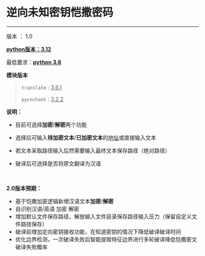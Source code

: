 # 逆向未知密钥恺撒密码

---

版本 ： 1.0

<u>**python版本：3.12**</u>

最低要求：<u>**python 3.6**</u>

**模块版本**

>`translate` : <u>3.6.1</u>
>
>`pycnchant` : <u>3.2.2</u>

**说明：**

- 目前可选择**加密**/**解密**两个功能

- 选择后可输入**待加密文本**/**已加密文本**的<u>地址</u>或直接输入文本

- 若文本采取路径输入后然需要输入最终文本保存路径（绝对路径）

- 破译后可选择是否将原文翻译为汉语

  ​

**2.0版本预期：**

- 基于恺撒加密逻辑新增汉语文本**加密**/**解密**
- 自识别汉语/英语  加密  解密
- 增加默认文件保存路径，解放输入文件目录保存路径输入压力（保留自定义文件路径保存）
- 破译前增加定向密钥接收功能，在知道密钥的情况下降低破译破译时间
- 优化边界检测，一次破译失败后智能提取特征边界进行多轮破译降低恺撒密文破译失败概率

